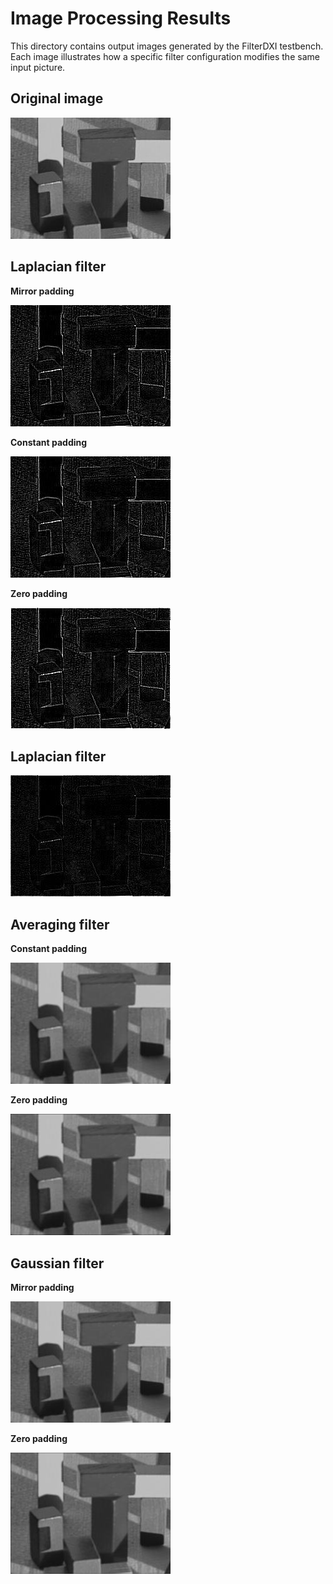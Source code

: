 # Image Processing Results

This directory contains output images generated by the FilterDXI testbench. Each image illustrates how a specific filter configuration modifies the same input picture.

## Original image

![Original](blocks_gray_256_194.jpg)

## Laplacian filter

**Mirror padding**

![Laplacian 2 Mirror](lap_2_mirror_output_256_194.jpg)

**Constant padding**

![Laplacian 2 Padding](lap_2_padding_output_256_194.jpg)

**Zero padding**

![Laplacian 2 Zeroing](lap_2_zeroing_output_256_194.jpg)

## Laplacian filter 

![Laplacian 1 Output](lap_1_output_256_194.jpg)

## Averaging filter

**Constant padding**

![Average Padding](avg_padding_output_256_194.jpg)

**Zero padding**

![Average Zeroing](avg_zeroing_output_256_194.jpg)

## Gaussian filter

**Mirror padding**

![Gaussian Mirror](gauss_mirror_output_256_194.jpg)

**Zero padding**

![Gaussian Zeroing](gauss_zeroing_output_256_194.jpg)

